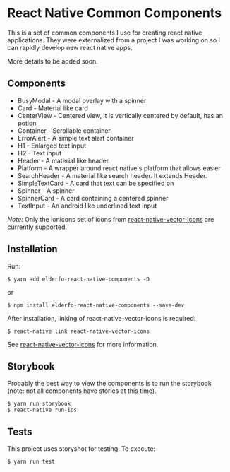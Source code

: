 # React Native Common Components
This is a set of common components I use for creating react native applications. They were externalized from a project I was working on so I can rapidly develop new react native apps. 

More details to be added soon.

## Components

- BusyModal - A modal overlay with a spinner
- Card - Material like card
- CenterView - Centered view, it is vertically centered by default, has an potion
- Container - Scrollable container
- ErrorAlert - A simple text alert container
- H1 - Enlarged text input
- H2 - Text input
- Header - A material like header
- Platform - A wrapper around react native's platform that allows easier
- SearchHeader - A material like search header. It extends Header.
- SimpleTextCard - A card that text can be specified on
- Spinner - A spinner
- SpinnerCard - A card containing a centered spinner
- TextInput - An android like underlined text input

_Note:_ Only the ionicons set of icons from [react-native-vector-icons](https://github.com/oblador/react-native-vector-icons) are currently supported.

## Installation

Run:
```
$ yarn add elderfo-react-native-components -D
```
or
```
$ npm install elderfo-react-native-components --save-dev
```
After installation, linking of react-native-vector-icons is required:
```
$ react-native link react-native-vector-icons
```
See [react-native-vector-icons](https://github.com/oblador/react-native-vector-icons#installation) for more information.

## Storybook
Probably the best way to view the components is to run the storybook (note: not all components have stories at this time).

```
$ yarn run storybook
$ react-native run-ios
```

## Tests
This project uses storyshot for testing. To execute:
```
$ yarn run test
```
